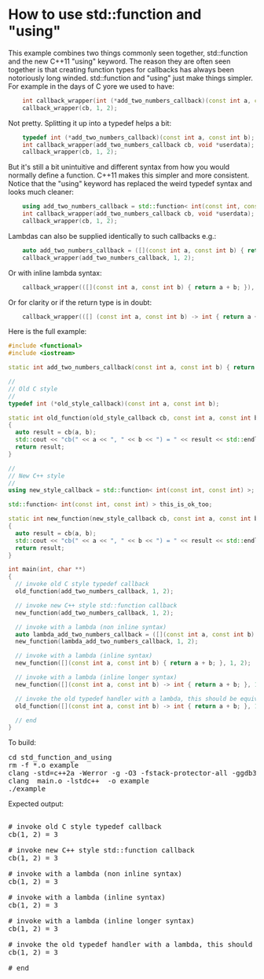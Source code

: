 How to use std::function and "using"
====================================

This example combines two things commonly seen together, std::function and
the new C++11 "using" keyword. The reason they are often seen together is
that creating function types for callbacks has always been notoriously long
winded. std::function and "using" just make things simpler. For example in
the days of C yore we used to have:
```C++
    int callback_wrapper(int (*add_two_numbers_callback)(const int a, const int b) cb, void *userdata);
    callback_wrapper(cb, 1, 2);
```
Not pretty. Splitting it up into a typedef helps a bit:
```C++
    typedef int (*add_two_numbers_callback)(const int a, const int b);
    int callback_wrapper(add_two_numbers_callback cb, void *userdata);
    callback_wrapper(cb, 1, 2);
```
But it's still a bit unintuitive and different syntax from how you would
normally define a function. C++11 makes this simpler and more consistent.
Notice that the "using" keyword has replaced the weird typedef syntax and
looks much cleaner:
```C++
    using add_two_numbers_callback = std::function< int(const int, const int) >;
    int callback_wrapper(add_two_numbers_callback cb, void *userdata);
    callback_wrapper(cb, 1, 2);
```
Lambdas can also be supplied identically to such callbacks e.g.:
```C++
    auto add_two_numbers_callback = ([](const int a, const int b) { return a + b; });
    callback_wrapper(add_two_numbers_callback, 1, 2);
```
Or with inline lambda syntax:
```C++
    callback_wrapper(([](const int a, const int b) { return a + b; }), 1, 2);
```
Or for clarity or if the return type is in doubt:
```C++
    callback_wrapper(([] (const int a, const int b) -> int { return a + b; }), 1, 2);
```
Here is the full example:
```C++
#include <functional>
#include <iostream>

static int add_two_numbers_callback(const int a, const int b) { return a + b; }

//
// Old C style
//
typedef int (*old_style_callback)(const int a, const int b);

static int old_function(old_style_callback cb, const int a, const int b)
{
  auto result = cb(a, b);
  std::cout << "cb(" << a << ", " << b << ") = " << result << std::endl;
  return result;
}

//
// New C++ style
//
using new_style_callback = std::function< int(const int, const int) >;

std::function< int(const int, const int) > this_is_ok_too;

static int new_function(new_style_callback cb, const int a, const int b)
{
  auto result = cb(a, b);
  std::cout << "cb(" << a << ", " << b << ") = " << result << std::endl;
  return result;
}

int main(int, char **)
{
  // invoke old C style typedef callback
  old_function(add_two_numbers_callback, 1, 2);

  // invoke new C++ style std::function callback
  new_function(add_two_numbers_callback, 1, 2);

  // invoke with a lambda (non inline syntax)
  auto lambda_add_two_numbers_callback = ([](const int a, const int b) { return a + b; });
  new_function(lambda_add_two_numbers_callback, 1, 2);

  // invoke with a lambda (inline syntax)
  new_function([](const int a, const int b) { return a + b; }, 1, 2);

  // invoke with a lambda (inline longer syntax)
  new_function([](const int a, const int b) -> int { return a + b; }, 1, 2);

  // invoke the old typedef handler with a lambda, this should be equivalent
  old_function([](const int a, const int b) -> int { return a + b; }, 1, 2);

  // end
}
```
To build:
<pre>
cd std_function_and_using
rm -f *.o example
clang -std=c++2a -Werror -g -O3 -fstack-protector-all -ggdb3 -Wall -c -o main.o main.cpp
clang  main.o -lstdc++  -o example
./example
</pre>
Expected output:
<pre>

# invoke old C style typedef callback
cb(1, 2) = 3

# invoke new C++ style std::function callback
cb(1, 2) = 3

# invoke with a lambda (non inline syntax)
cb(1, 2) = 3

# invoke with a lambda (inline syntax)
cb(1, 2) = 3

# invoke with a lambda (inline longer syntax)
cb(1, 2) = 3

# invoke the old typedef handler with a lambda, this should be equivalent
cb(1, 2) = 3

# end
</pre>
